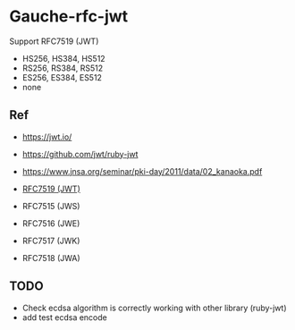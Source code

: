 # Gauche-rfc-jwt

Support RFC7519 (JWT)

- HS256, HS384, HS512
- RS256, RS384, RS512
- ES256, ES384, ES512
- none

## Ref

- https://jwt.io/
- https://github.com/jwt/ruby-jwt
- https://www.jnsa.org/seminar/pki-day/2011/data/02_kanaoka.pdf
- [RFC7519 (JWT)](https://tools.ietf.org/html/rfc7519)


- RFC7515 (JWS)
- RFC7516 (JWE)
- RFC7517 (JWK)
- RFC7518 (JWA)

## TODO

- Check ecdsa algorithm is correctly working with other library (ruby-jwt)
- add test ecdsa encode
